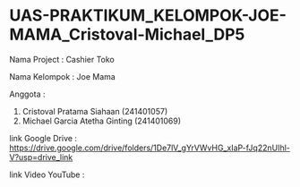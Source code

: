 # UAS-PRAKTIKUM_KELOMPOK-JOE-MAMA_Cristoval-Michael_DP5

Nama Project : Cashier Toko

Nama Kelompok : Joe Mama

Anggota :

1. Cristoval Pratama Siahaan (241401057)
2. Michael Garcia Atetha Ginting (241401069)

link Google Drive : https://drive.google.com/drive/folders/1De7lV_gYrVWvHG_xIaP-fJq22nUIhl-V?usp=drive_link

link Video YouTube :
